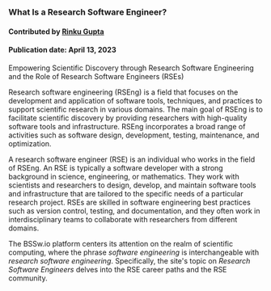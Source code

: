 ### What Is a Research Software Engineer?
#### Contributed by [Rinku Gupta](https://github.com/rinkug)
#### Publication date: April 13, 2023

<!--- deck start --->
Empowering Scientific Discovery through Research Software Engineering and the Role of Research Software Engineers (RSEs)
<!--- deck end --->

<!--- body start --->
Research software engineering (RSEng) is a field that focuses on the development and application of software tools, techniques, and practices to support scientific research in various domains. 
The main goal of RSEng is to facilitate scientific discovery by providing researchers with high-quality software tools and infrastructure. 
RSEng incorporates a broad range of activities such as software design, development, testing, maintenance, and optimization.

A research software engineer (RSE) is an individual who works in the field of RSEng. 
An RSE is typically a software developer with a strong background in science, engineering, or mathematics. 
They work with scientists and researchers to design, develop, and maintain software tools and infrastructure that are tailored to the specific needs of a particular research project. 
RSEs are skilled in software engineering best practices such as version control, testing, and documentation, and they often work in interdisciplinary teams to collaborate with researchers from different domains.

The BSSw.io platform centers its attention on the realm of scientific computing, where the phrase *software engineering* is interchangeable with 
*research software engineering*. 
Specifically, the site's topic on *Research Software Engineers* delves into the RSE career paths and the RSE community.

<!--- body end  --->

 
<!---
Publish: yes
Pinned: yes
Topics: research software engineers
RSS update: 2023-04-13
--->
